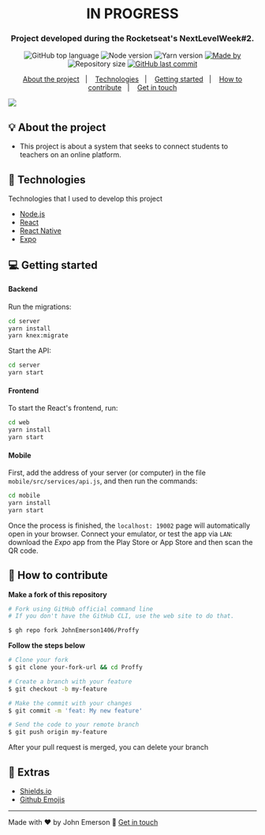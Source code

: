 <h1 align="center">IN PROGRESS</h1>
<h3 align="center">Project developed during the Rocketseat's NextLevelWeek#2.</h3>

<p align="center">
  <img alt="GitHub top language" src="https://img.shields.io/github/languages/top/JohnEmerson1406/Proffy?color=%237e57c2">
  
  <img alt="Node version" src="https://img.shields.io/badge/node.js@lts-12.18.1-informational?logo=Node.JS&color=%237e57c2">
  
  <img alt="Yarn version" src="https://img.shields.io/badge/yarn-1.22.4-informational?logo=yarn&color=%237e57c2">

  <a href="https://www.linkedin.com/in/johnemerson1406/">
    <img alt="Made by" src="https://img.shields.io/badge/made%20by-John%20Emerson-%237e57c2">
  </a>
  
  <img alt="Repository size" src="https://img.shields.io/github/repo-size/JohnEmerson1406/Proffy?color=%237e57c2">
  
  <a href="https://github.com/JohnEmerson1406/Proffy/commits/master">
    <img alt="GitHub last commit" src="https://img.shields.io/github/last-commit/JohnEmerson1406/Proffy?color=%237e57c2">
  </a>
</p>

<p align="center">
  <a href="#bulb-about-the-project">About the project</a>&nbsp;&nbsp;&nbsp;|&nbsp;&nbsp;&nbsp;
  <a href="#rocket-technologies">Technologies</a>&nbsp;&nbsp;&nbsp;|&nbsp;&nbsp;&nbsp;
  <a href="#computer-getting-started">Getting started</a>&nbsp;&nbsp;&nbsp;|&nbsp;&nbsp;&nbsp;
  <a href="#thinking-how-to-contribute">How to contribute</a>&nbsp;&nbsp;&nbsp;|&nbsp;&nbsp;&nbsp;
  <a href="#star2-extras">Get in touch</a>
</p>

<img align="center" src="https://user-images.githubusercontent.com/43749971/89747466-458be600-da95-11ea-87f8-889fd3b6e45b.png"></img>

## :bulb: About the project

- This project is about a system that seeks to connect students to teachers on an online platform.

## :rocket: Technologies

Technologies that I used to develop this project

- [Node.js](https://nodejs.org/en)
- [React](https://reactjs.org)
- [React Native](https://facebook.github.io/react-native)
- [Expo](https://expo.io)

## :computer: Getting started

#### Backend

Run the migrations:
```bash
cd server
yarn install
yarn knex:migrate
```

Start the API:
```bash
cd server
yarn start
```

#### Frontend

To start the React's frontend, run:
```bash
cd web
yarn install
yarn start
```

#### Mobile

First, add the address of your server (or computer) in the file `mobile/src/services/api.js`, and then run the commands:
```bash
cd mobile
yarn install
yarn start
```
Once the process is finished, the `localhost: 19002` page will automatically open in your browser. Connect your emulator, or test the app via `LAN`: download the *Expo* app from the Play Store or App Store and then scan the QR code.

## :thinking: How to contribute

**Make a fork of this repository**

```bash
# Fork using GitHub official command line
# If you don't have the GitHub CLI, use the web site to do that.

$ gh repo fork JohnEmerson1406/Proffy
```

**Follow the steps below**

```bash
# Clone your fork
$ git clone your-fork-url && cd Proffy

# Create a branch with your feature
$ git checkout -b my-feature

# Make the commit with your changes
$ git commit -m 'feat: My new feature'

# Send the code to your remote branch
$ git push origin my-feature
```

After your pull request is merged, you can delete your branch

## :star2: Extras
- [Shields.io](https://shields.io/)
- [Github Emojis](https://gist.github.com/rxaviers/7360908)

---

Made with ♥ by John Emerson :wave: [Get in touch](https://johnemerson1406.github.io/linktree)
